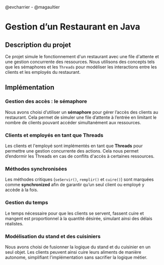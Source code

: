 @evcharrier - @magaultier

# Gestion d’un Restaurant en Java

## Description du projet

Ce projet simule le fonctionnement d'un restaurant avec une file d'attente et une gestion concurrente des ressources. Nous utilisons des concepts tels que les sémaphores et les `Threads` pour modéliser les interactions entre les clients et les employés du restaurant.

## Implémentation

### Gestion des accès : le sémaphore

Nous avons choisi d’utiliser un **sémaphore** pour gérer l’accès des clients au restaurant. Cela permet de simuler une file d’attente à l’entrée en limitant le nombre de clients pouvant accéder simultanément aux ressources.

### Clients et employés en tant que Threads

Les clients et l'employé sont implémentés en tant que **Threads** pour permettre une gestion concurrente des actions. Cela nous permet d’endormir les Threads en cas de conflits d'accès à certaines ressources.

### Méthodes synchronisées

Les méthodes critiques (`seServir()`, `remplir()` et `cuire()`) sont marquées comme **synchronized** afin de garantir qu’un seul client ou employé y accède à la fois.

### Gestion du temps

Le temps nécessaire pour que les clients se servent, fassent cuire et mangent est proportionnel à la quantité désirée, simulant ainsi des délais réalistes.

### Modélisation du stand et des cuisiniers

Nous avons choisi de fusionner la logique du stand et du cuisinier en un seul objet. Les clients peuvent ainsi cuire leurs aliments de manière autonome, simplifiant l'implémentation sans sacrifier la logique métier.

